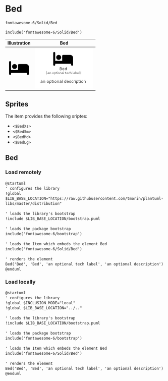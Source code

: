 # Bed


```text
fontawesome-6/Solid/Bed
```

```text
include('fontawesome-6/Solid/Bed')
```



| Illustration | Bed |
| :---: | :---: |
| ![illustration for Illustration](../../fontawesome-6/Solid/Bed.png) | ![illustration for Bed](../../fontawesome-6/Solid/Bed.Local.png) |



## Sprites
The item provides the following sriptes:

- `<$BedXs>`
- `<$BedSm>`
- `<$BedMd>`
- `<$BedLg>`





## Bed

### Load remotely
```plantuml
@startuml
' configures the library
!global $LIB_BASE_LOCATION="https://raw.githubusercontent.com/tmorin/plantuml-libs/master/distribution"

' loads the library's bootstrap
!include $LIB_BASE_LOCATION/bootstrap.puml

' loads the package bootstrap
include('fontawesome-6/bootstrap')

' loads the Item which embeds the element Bed
include('fontawesome-6/Solid/Bed')

' renders the element
Bed('Bed', 'Bed', 'an optional tech label', 'an optional description')
@enduml
```

### Load locally
```plantuml
@startuml
' configures the library
!global $INCLUSION_MODE="local"
!global $LIB_BASE_LOCATION="../.."

' loads the library's bootstrap
!include $LIB_BASE_LOCATION/bootstrap.puml

' loads the package bootstrap
include('fontawesome-6/bootstrap')

' loads the Item which embeds the element Bed
include('fontawesome-6/Solid/Bed')

' renders the element
Bed('Bed', 'Bed', 'an optional tech label', 'an optional description')
@enduml
```

